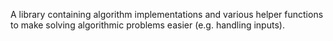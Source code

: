 A library containing algorithm implementations and various helper functions to make solving algorithmic problems easier (e.g. handling inputs).
